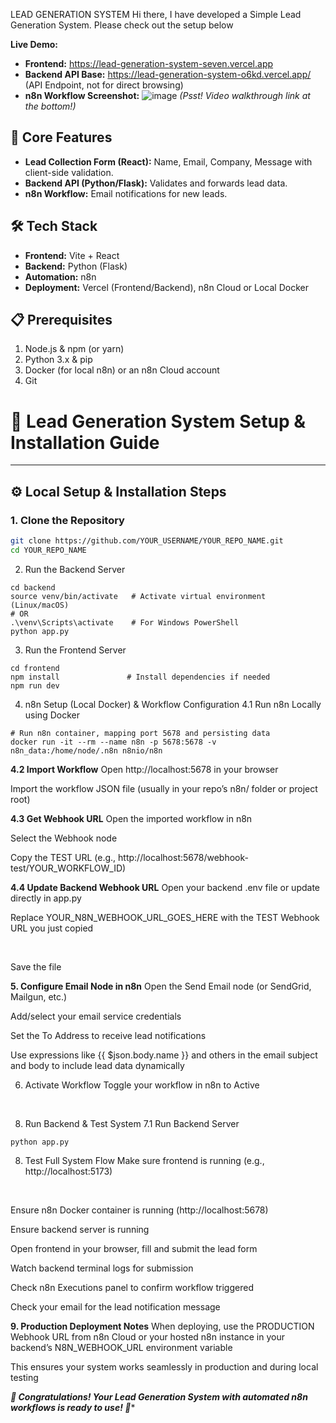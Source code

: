 LEAD GENERATION SYSTEM
Hi there, I have developed a Simple Lead Generation System. Please check out the setup below

**Live Demo:**
*   **Frontend:** https://lead-generation-system-seven.vercel.app
*   **Backend API Base:** https://lead-generation-system-o6kd.vercel.app/ (API Endpoint, not for direct browsing)
*   **n8n Workflow Screenshot:**
    ![image](https://github.com/user-attachments/assets/3062860e-799a-4cfb-ae3c-5bb2b7b819d8)
    *(Psst! Video walkthrough link at the bottom!)*

## 🚀 Core Features
*   **Lead Collection Form (React):** Name, Email, Company, Message with client-side validation.
*   **Backend API (Python/Flask):** Validates and forwards lead data.
*   **n8n Workflow:** Email notifications for new leads.

## 🛠️ Tech Stack
*   **Frontend:** Vite + React
*   **Backend:** Python (Flask)
*   **Automation:** n8n
*   **Deployment:** Vercel (Frontend/Backend), n8n Cloud or Local Docker

## 📋 Prerequisites
1.  Node.js & npm (or yarn)
2.  Python 3.x & pip
3.  Docker (for local n8n) or an n8n Cloud account
4.  Git

# 🚀 Lead Generation System Setup & Installation Guide

---

## ⚙️ Local Setup & Installation Steps

### 1. Clone the Repository  
```bash
git clone https://github.com/YOUR_USERNAME/YOUR_REPO_NAME.git
cd YOUR_REPO_NAME
```
2. Run the Backend Server
```
cd backend
source venv/bin/activate   # Activate virtual environment (Linux/macOS)
# OR
.\venv\Scripts\activate    # For Windows PowerShell
python app.py
```
3. Run the Frontend Server
```
cd frontend
npm install               # Install dependencies if needed
npm run dev
```
4. n8n Setup (Local Docker) & Workflow Configuration
4.1 Run n8n Locally using Docker
```
# Run n8n container, mapping port 5678 and persisting data
docker run -it --rm --name n8n -p 5678:5678 -v n8n_data:/home/node/.n8n n8nio/n8n
```
**4.2 Import Workflow**
Open http://localhost:5678 in your browser
<br>

Import the workflow JSON file (usually in your repo’s n8n/ folder or project root)
<br>


**4.3 Get Webhook URL**
Open the imported workflow in n8n
<br>


Select the Webhook node
<br>


Copy the TEST URL (e.g., http://localhost:5678/webhook-test/YOUR_WORKFLOW_ID)
<br>


**4.4 Update Backend Webhook URL**
Open your backend .env file or update directly in app.py
<br>

Replace YOUR_N8N_WEBHOOK_URL_GOES_HERE with the TEST Webhook URL you just copied

<br>

Save the file
<br>


**5. Configure Email Node in n8n**
Open the Send Email node (or SendGrid, Mailgun, etc.)
<br>


Add/select your email service credentials
<br>

Set the To Address to receive lead notifications
<br>


Use expressions like {{ $json.body.name }} and others in the email subject and body to include lead data dynamically
<br>


6. Activate Workflow
Toggle your workflow in n8n to Active
<br>


8. Run Backend & Test System
7.1 Run Backend Server
```
python app.py
```




8. Test Full System Flow
Make sure frontend is running (e.g., http://localhost:5173)
<br>

Ensure n8n Docker container is running (http://localhost:5678)
<br>


Ensure backend server is running
<br>

Open frontend in your browser, fill and submit the lead form
<br>


Watch backend terminal logs for submission
<br>


Check n8n Executions panel to confirm workflow triggered
<br>


Check your email for the lead notification message
<br>


**9. Production Deployment Notes**
When deploying, use the PRODUCTION Webhook URL from n8n Cloud or your hosted n8n instance in your backend’s N8N_WEBHOOK_URL environment variable
<br>


This ensures your system works seamlessly in production and during local testing

***🎉 Congratulations! Your Lead Generation System with automated n8n workflows is ready to use! 🎉****






